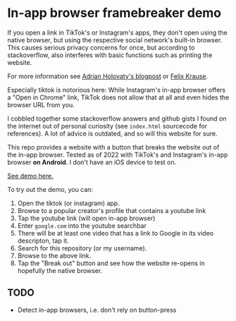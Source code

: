 # In-app browser framebreaker demo

If you open a link in TikTok's or Instagram's apps, they don't open using the
native browser, but using the respective social network's built-in browser.
This causes serious privacy concerns for once, but according to
stackoverflow, also interferes with basic functions such as printing the
website.

For more information see [Adrian Holovaty's
blogpost](https://www.holovaty.com/writing/framebust-native-apps/) or [Felix
Krause](https://krausefx.com/blog/ios-privacy-instagram-and-facebook-can-track-anything-you-do-on-any-website-in-their-in-app-browser).

Especially tiktok is notorious here: While Instagram's in-app browser offers a
"Open in Chrome" link, TikTok does not allow that at all and even hides the
browser URL from you.

I cobbled together some stackoverflow answers and github gists I found on the
internet out of personal curiosity (see `index.html` sourcecode for
references). A lot of advice is outdated, and so will this website for sure.

This repo provides a website with a button that breaks the website out of the
in-app browser. Tested as of 2022 with TikTok's and Instagram's in-app browser **on Android**. I don't have an iOS device to test on.

[See demo here.](https://untitaker.github.io/in-app-browser-framebreaker)

To try out the demo, you can:

1. Open the tiktok (or instagram) app.
2. Browse to a popular creator's profile that contains a youtube link
3. Tap the youtube link (will open in-app browser)
4. Enter `google.com` into the youtube searchbar
5. There will be at least one video that has a link to Google in its video descripton, tap it.
6. Search for this repository (or my username).
7. Browse to the above link.
8. Tap the "Break out" button and see how the website re-opens in hopefully the native browser.

## TODO

* Detect in-app browsers, i.e. don't rely on button-press
